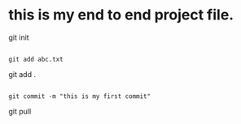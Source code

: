 # this is my end to end project file.

git init
```

git add abc.txt
```

git add .
```

git commit -m "this is my first commit"
```

git pull